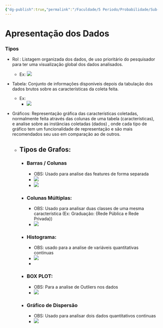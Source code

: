 ```yaml
---
{"dg-publish":true,"permalink":"/Faculdade/5 Periodo/Probabilidade/Sub-Notes/Apresentação dos Dados/","tags":["PB"],"created":"2024-03-25T09:43:32.373-03:00"}
---
```




# Apresentação dos Dados


### Tipos
- Rol : Listagem organizada dos dados, de uso prioritário do pesquisador para ter uma visualização global dos dados analisados.
	- Ex:
		![](https://i.imgur.com/a55xuFB.png)

- Tabela: Conjunto de informações disponíveis depois da tabulação dos dados brutos sobre as características da coleta feita.
	- Ex: 
		- ![](https://i.imgur.com/NqhpFTH.png)

- Gráficos: Representação gráfica das características coletadas, normalmente feita através das colunas de uma tabela (características), e analise sobre as instâncias coletadas (dados)  , onde cada tipo de gráfico tem um funcionalidade de representação e são mais recomendados seu uso em comparação ao de outros.  
	- ## Tipos de Grafos:
		- ### Barras / Colunas
			- OBS: Usado para analise das features de forma separada 
			- ![](https://i.imgur.com/MqJb3DD.png)
			- ![](https://i.imgur.com/MJKOY42.png)
		- ### Colunas Múltiplas:
			-  OBS: Usado para analisar duas classes de uma mesma característica (Ex: Graduação: {Rede Pública e Rede Privada})
			- ![](https://i.imgur.com/ANFodlx.png)
		- ### Histograma:
			- OBS: usado para a analise de variáveis quantitativas continuas
			- ![](https://i.imgur.com/H8Sugex.png)
			- 
		- ### BOX PLOT:
			- OBS: Para a analise de Outliers nos dados
			- ![](https://i.imgur.com/KelRhU5.png)

		- ### Gráfico de Dispersão
			- OBS: Usado para analisar dois dados quantitativos continuas 
			- ![](https://i.imgur.com/gDdvdBJ.png)

